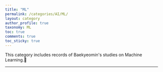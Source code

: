 ```yaml
---
title: "ML"
permalink: /categories/AI/ML/
layout: category
author_profile: true
taxonomy: ML
toc: true
comments: true
toc_sticky: true
---
```


This category includes records of Baekyeomin's studies on Machine Learning.🤖

---